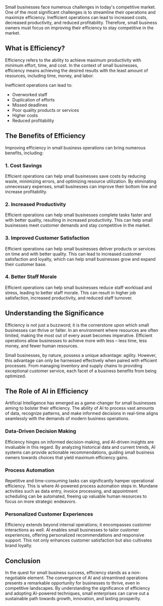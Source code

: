 
Small businesses face numerous challenges in today's competitive market. One of the most significant challenges is to streamline their operations and maximize efficiency. Inefficient operations can lead to increased costs, decreased productivity, and reduced profitability. Therefore, small business owners must focus on improving their efficiency to stay competitive in the market.

## What is Efficiency?

Efficiency refers to the ability to achieve maximum productivity with minimum effort, time, and cost. In the context of small businesses, efficiency means achieving the desired results with the least amount of resources, including time, money, and labor.

Inefficient operations can lead to:

- Overworked staff
- Duplication of efforts
- Missed deadlines
- Poor quality products or services
- Higher costs
- Reduced profitability

## The Benefits of Efficiency

Improving efficiency in small business operations can bring numerous benefits, including:

### 1\. Cost Savings

Efficient operations can help small businesses save costs by reducing waste, minimizing errors, and optimizing resource utilization. By eliminating unnecessary expenses, small businesses can improve their bottom line and increase profitability.

### 2\. Increased Productivity

Efficient operations can help small businesses complete tasks faster and with better quality, resulting in increased productivity. This can help small businesses meet customer demands and stay competitive in the market.

### 3\. Improved Customer Satisfaction

Efficient operations can help small businesses deliver products or services on time and with better quality. This can lead to increased customer satisfaction and loyalty, which can help small businesses grow and expand their customer base.

### 4\. Better Staff Morale

Efficient operations can help small businesses reduce staff workload and stress, leading to better staff morale. This can result in higher job satisfaction, increased productivity, and reduced staff turnover.

## Understanding the Significance

Efficiency is not just a buzzword; it is the cornerstone upon which small businesses can thrive or falter. In an environment where resources are often limited, making the most out of every asset becomes imperative. Efficient operations allow businesses to achieve more with less – less time, less money, and fewer human resources.

Small businesses, by nature, possess a unique advantage: agility. However, this advantage can only be harnessed effectively when paired with efficient processes. From managing inventory and supply chains to providing exceptional customer service, each facet of a business benefits from being optimized.

## The Role of AI in Efficiency

Artificial Intelligence has emerged as a game-changer for small businesses aiming to bolster their efficiency. The ability of AI to process vast amounts of data, recognize patterns, and make informed decisions in real-time aligns seamlessly with the demands of modern business operations.

### Data-Driven Decision Making

Efficiency hinges on informed decision-making, and AI-driven insights are invaluable in this regard. By analyzing historical data and current trends, AI systems can provide actionable recommendations, guiding small business owners towards choices that yield maximum efficiency gains.

### Process Automation

Repetitive and time-consuming tasks can significantly hamper operational efficiency. This is where AI-powered process automation steps in. Mundane activities such as data entry, invoice processing, and appointment scheduling can be automated, freeing up valuable human resources to focus on more strategic endeavors.

### Personalized Customer Experiences

Efficiency extends beyond internal operations; it encompasses customer interactions as well. AI enables small businesses to tailor customer experiences, offering personalized recommendations and responsive support. This not only enhances customer satisfaction but also cultivates brand loyalty.

## Conclusion

In the quest for small business success, efficiency stands as a non-negotiable element. The convergence of AI and streamlined operations presents a remarkable opportunity for businesses to thrive, even in competitive landscapes. By understanding the significance of efficiency and adopting AI-powered techniques, small enterprises can carve out a sustainable path towards growth, innovation, and lasting prosperity.
